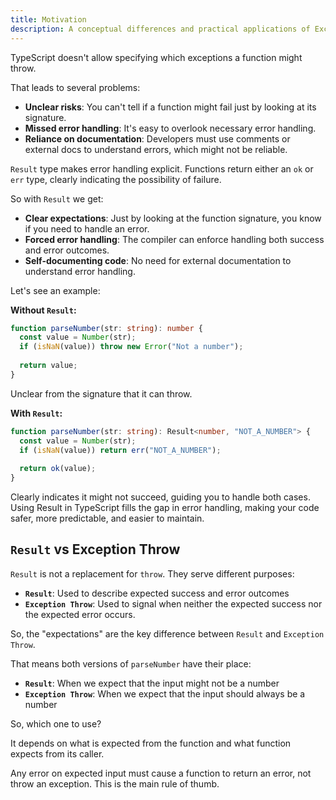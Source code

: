 ```yaml
---
title: Motivation
description: A conceptual differences and practical applications of Exceptions and Result
---
```


TypeScript doesn't allow specifying which exceptions a function might throw.

That leads to several problems:

- **Unclear risks**: You can't tell if a function might fail just by looking at
  its signature.
- **Missed error handling**: It's easy to overlook necessary error handling.
- **Reliance on documentation**: Developers must use comments or external docs
  to understand errors, which might not be reliable.

`Result` type makes error handling explicit. Functions return either an `ok` or
`err` type, clearly indicating the possibility of failure.

So with `Result` we get:

- **Clear expectations**: Just by looking at the function signature, you know
  if you need to handle an error.
- **Forced error handling**: The compiler can enforce handling both success and
  error outcomes.
- **Self-documenting code**: No need for external documentation to understand
  error handling.

Let's see an example:

**Without `Result`:**

```typescript
function parseNumber(str: string): number {
  const value = Number(str);
  if (isNaN(value)) throw new Error("Not a number");
  
  return value;
}
```

Unclear from the signature that it can throw.

**With `Result`:**

```typescript
function parseNumber(str: string): Result<number, "NOT_A_NUMBER"> {
  const value = Number(str);
  if (isNaN(value)) return err("NOT_A_NUMBER");
  
  return ok(value);
}
```

Clearly indicates it might not succeed, guiding you to handle both cases.
Using Result in TypeScript fills the gap in error handling, making your
code safer, more predictable, and easier to maintain.

## `Result` vs Exception Throw

`Result` is not a replacement for `throw`. They serve different purposes:

- **`Result`**: Used to describe expected success and error outcomes
- **`Exception Throw`**: Used to signal when neither the expected success nor the
  expected error occurs.

So, the "expectations" are the key difference between `Result` and `Exception Throw`.

That means both versions of `parseNumber` have their place:

- **`Result`**: When we expect that the input might not be a number
- **`Exception Throw`**: When we expect that the input should always be a number

So, which one to use?

It depends on what is expected from the function and what function expects from
its caller.

Any error on expected input must cause a function to return an error, not throw
an exception. This is the main rule of thumb.
